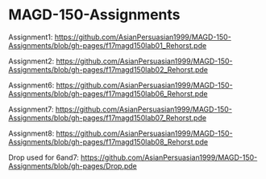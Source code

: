 # MAGD-150-Assignments
Assignment1: https://github.com/AsianPersuasian1999/MAGD-150-Assignments/blob/gh-pages/f17magd150lab01_Rehorst.pde

Assignment2: https://github.com/AsianPersuasian1999/MAGD-150-Assignments/blob/gh-pages/f17magd150lab02_Rehorst.pde

Assignment6: https://github.com/AsianPersuasian1999/MAGD-150-Assignments/blob/gh-pages/f17magd150lab06_Rehorst.pde

Assignment7: https://github.com/AsianPersuasian1999/MAGD-150-Assignments/blob/gh-pages/f17magd150lab07_Rehorst.pde

Assignment8: https://github.com/AsianPersuasian1999/MAGD-150-Assignments/blob/gh-pages/f17magd150lab08_Rehorst.pde

Drop used for 6and7: https://github.com/AsianPersuasian1999/MAGD-150-Assignments/blob/gh-pages/Drop.pde

